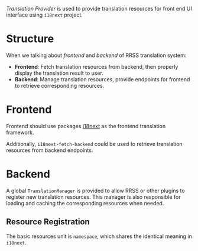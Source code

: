 _Translation Provider_ is used to provide translation resources for front end UI interface
using `i18next` project.

# Structure

When we talking about _frontend_ and _backend_ of RRSS translation system:

- **Frontend**: Fetch translation resources from backend, then properly display the translation result to user.
- **Backend**: Manage translation resources, provide endpoints for frontend to retrieve corresponding resources.

# Frontend

Frontend should use packages [i18next](https://www.i18next.com/) as the frontend translation framework.

Additionally, `i18next-fetch-backend` could be used to retrieve translation resources from backend endpoints.

# Backend

A global `TranslationManager` is provided to allow RRSS or other plugins to register new translation resources. This manager is also responsible for loading and caching the corresponding resources when needed.

## Resource Registration

The basic resources unit is `namespace`, which shares the identical meaning in `i18next`.
